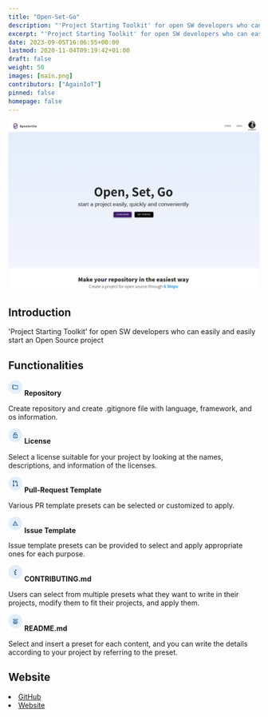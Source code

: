 ```yaml
---
title: "Open-Set-Go"
description: "'Project Starting Toolkit' for open SW developers who can easily and easily start an Open Source project"
excerpt: "'Project Starting Toolkit' for open SW developers who can easily and easily start an Open Source project"
date: 2023-09-05T16:06:55+00:00
lastmod: 2020-11-04T09:19:42+01:00
draft: false
weight: 50
images: [main.png]
contributors: ["AgainIoT"]
pinned: false
homepage: false
---
```

<img src="main.png" width = "1000" >

## Introduction

'Project Starting Toolkit' for open SW developers who can easily and easily start an Open Source project

## Functionalities

<img src="repo.png" width="28"> **Repository**

Create repository and create .gitignore file with language, framework, and os information.

<img src="license.png" width="28"> **License**

Select a license suitable for your project by looking at the names, descriptions, and information of the licenses.

<img src="pr.png" width="28"> **Pull-Request Template**

Various PR template presets can be selected or customized to apply.

<img src="issue.png" width="28"> **Issue Template**

Issue template presets can be provided to select and apply appropriate ones for each purpose.

<img src="contributing.png" width="28"> **CONTRIBUTING.md**

Users can select from multiple presets what they want to write in their projects, modify them to fit their projects, and apply them.

<img src="readme.png" width="28"> **README.md**

Select and insert a preset for each content, and you can write the details according to your project by referring to the preset.

## Website

[<li> GitHub](https://github.com/AgainIoT/Open-Set-Go)
[<li> Website]("https://www.open-set-go.com:3000/home/")
